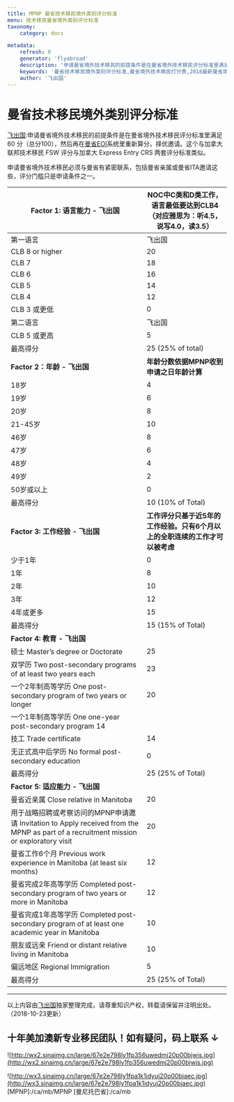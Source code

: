 ```yaml
---
title: MPNP 曼省技术移民境外类别评分标准
menu: 技术移民曼省境外类别评分标准
taxonomy:
    category: docs

metadata:
    refresh: 0
    generator: 'flyabroad'
    description: '申请曼省境外技术移民的前提条件是在曼省境外技术移民评分标准里满足 60 分（总分100），然后再在曼省 EOI 系统里重新算分，择优邀请。这个与加拿大联邦技术移民 FSW 评分与加拿大 Express Entry CRS 两套评分标准类似。'
    keywords: '曼省技术移民境外类别评分标准,曼省境外技术移民打分表,2018最新曼省境外技术移民评分'
    author: '飞出国'
---
```

# 曼省技术移民境外类别评分标准

[飞出国](/home):申请曼省境外技术移民的前提条件是在曼省境外技术移民评分标准里满足 60 分（总分100），然后再在[曼省EOI](/ca/mb/mpnp-eoi)系统里重新算分，择优邀请。这个与加拿大联邦技术移民 FSW 评分与加拿大 Express Entry CRS 两套评分标准类似。

申请曼省境外技术移民必须与曼省有紧密联系，包括曼省亲属或曼省ITA邀请这些，评分门槛只是申请条件之一。

| Factor 1: 语言能力 - 飞出国 | NOC中C类和D类工作，语言最低要达到CLB4（对应雅思为：听4.5，说写4.0，读3.5） |
------ | ------
| 第一语言 | 飞出国 |	
| CLB 8 or higher | 20 |
| CLB 7 | 18 |
| CLB 6 | 16 |
| CLB 5 | 14 |
| CLB 4 | 12 |
| CLB 3 或更低 | 0 |	
| 第二语言 | 飞出国 |	
| CLB 5 或更高 |	5 |
| 最高得分 | 25 (25% of total) |
| **Factor 2：年龄 - 飞出国** | **年龄分数依据MPNP收到申请之日年龄计算** |
| 18岁 | 4 |
| 19岁 | 6 |
| 20岁 | 8 |
| 21-45岁 | 10 |
| 46岁 | 8 |
| 47岁 | 6 |
| 48岁 | 4 |
| 49岁 | 2 |
| 50岁或以上 | 0 |
| 最高得分 |	10 (10% of Total) |
| **Factor 3: 工作经验 - 飞出国** | **工作评分只基于近5年的工作经验。只有6个月以上的全职连续的工作才可以被考虑** |
| 少于1年 | 0 |
| 1年 | 8 |
| 2年 | 10 |
| 3年 |	12 |
| 4年或更多 | 15 |
| 最高得分 |	15 (15% of Total) |
| **Factor 4: 教育 - 飞出国** |  |  
| 硕士 Master’s degree or Doctorate | 25 |
| 双学历 Two post-secondary programs of at least two years each | 23 |
| 一个2年制高等学历 One post-secondary program of two years or longer |	20 |
| 一个1年制高等学历 One one-year post-secondary program	14
| 技工 Trade certificate | 14 |
| 无正式高中后学历 No formal post-secondary education | 0 |
| 最高得分 |	25 (25% of Total) |
| **Factor 5: 适应能力 - 飞出国** |  |
| 曼省近亲属 Close relative in Manitoba | 20 |
| 用于战略招聘或考察访问的MPNP申请邀请 Invitation to Apply received from the MPNP as part of a recruitment mission or exploratory visit |	20 |
| 曼省工作6个月 Previous work experience in Manitoba (at least six months) |	12 |
| 曼省完成2年高等学历 Completed post-secondary program of two years or more in Manitoba | 12 |
| 曼省完成1年高等学历 Completed post-secondary program of at least one academic year in Manitoba | 10 |
| 朋友或远亲 Friend or distant relative living in Manitoba | 10 |
| 偏远地区 Regional Immigration | 5 |
| 最高得分 | 25 (25% of Total) |
----

以上内容由[飞出国](http://js.flyabroad.com.hk/)独家整理完成，请尊重知识产权，转载请保留并注明出处。（2018-10-23更新）

## 十年美加澳新专业移民团队！如有疑问，码上联系 ↓ ##

![http://wx2.sinaimg.cn/large/67e2e798ly1fp356uwedmj20p00bjwis.jpg](http://wx2.sinaimg.cn/large/67e2e798ly1fp356uwedmj20p00bjwis.jpg)

![http://wx3.sinaimg.cn/large/67e2e798ly1fpa1k1idyuj20p00bjaec.jpg](http://wx3.sinaimg.cn/large/67e2e798ly1fpa1k1idyuj20p00bjaec.jpg)
[MPNP]:/ca/mb/MPNP
[曼尼托巴省]:/ca/mb